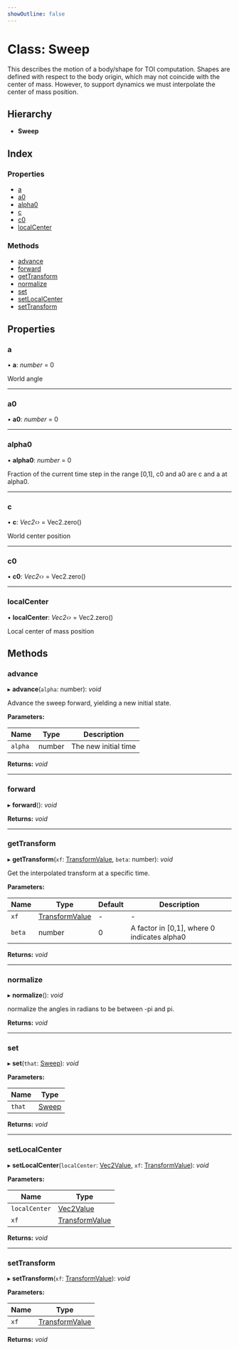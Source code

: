 ```yaml
---
showOutline: false
---
```


# Class: Sweep

This describes the motion of a body/shape for TOI computation. Shapes are
defined with respect to the body origin, which may not coincide with the
center of mass. However, to support dynamics we must interpolate the center
of mass position.

## Hierarchy

* **Sweep**

## Index

### Properties

* [a](/api/classes/sweep#a)
* [a0](/api/classes/sweep#a0)
* [alpha0](/api/classes/sweep#alpha0)
* [c](/api/classes/sweep#c)
* [c0](/api/classes/sweep#c0)
* [localCenter](/api/classes/sweep#localcenter)

### Methods

* [advance](/api/classes/sweep#advance)
* [forward](/api/classes/sweep#forward)
* [getTransform](/api/classes/sweep#gettransform)
* [normalize](/api/classes/sweep#normalize)
* [set](/api/classes/sweep#set)
* [setLocalCenter](/api/classes/sweep#setlocalcenter)
* [setTransform](/api/classes/sweep#settransform)

## Properties

###  a

• **a**: *number* = 0

World angle

___

###  a0

• **a0**: *number* = 0

___

###  alpha0

• **alpha0**: *number* = 0

Fraction of the current time step in the range [0,1], c0 and a0 are c and a at alpha0.

___

###  c

• **c**: *Vec2‹›* = Vec2.zero()

World center position

___

###  c0

• **c0**: *Vec2‹›* = Vec2.zero()

___

###  localCenter

• **localCenter**: *Vec2‹›* = Vec2.zero()

Local center of mass position

## Methods

###  advance

▸ **advance**(`alpha`: number): *void*

Advance the sweep forward, yielding a new initial state.

**Parameters:**

Name | Type | Description |
------ | ------ | ------ |
`alpha` | number | The new initial time  |

**Returns:** *void*

___

###  forward

▸ **forward**(): *void*

**Returns:** *void*

___

###  getTransform

▸ **getTransform**(`xf`: [TransformValue](/api/globals#transformvalue), `beta`: number): *void*

Get the interpolated transform at a specific time.

**Parameters:**

Name | Type | Default | Description |
------ | ------ | ------ | ------ |
`xf` | [TransformValue](/api/globals#transformvalue) | - | - |
`beta` | number | 0 | A factor in [0,1], where 0 indicates alpha0  |

**Returns:** *void*

___

###  normalize

▸ **normalize**(): *void*

normalize the angles in radians to be between -pi and pi.

**Returns:** *void*

___

###  set

▸ **set**(`that`: [Sweep](/api/classes/sweep)): *void*

**Parameters:**

Name | Type |
------ | ------ |
`that` | [Sweep](/api/classes/sweep) |

**Returns:** *void*

___

###  setLocalCenter

▸ **setLocalCenter**(`localCenter`: [Vec2Value](/api/interfaces/vec2value), `xf`: [TransformValue](/api/globals#transformvalue)): *void*

**Parameters:**

Name | Type |
------ | ------ |
`localCenter` | [Vec2Value](/api/interfaces/vec2value) |
`xf` | [TransformValue](/api/globals#transformvalue) |

**Returns:** *void*

___

###  setTransform

▸ **setTransform**(`xf`: [TransformValue](/api/globals#transformvalue)): *void*

**Parameters:**

Name | Type |
------ | ------ |
`xf` | [TransformValue](/api/globals#transformvalue) |

**Returns:** *void*
